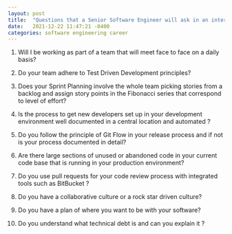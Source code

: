 ```yaml
---
layout: post
title:  "Questions that a Senior Software Engineer will ask in an interview."
date:   2021-12-22 11:47:21 -0400
categories: software engineering career
---
```


1. Will I be working as part of a team that will meet face to face on a daily basis?

2. Do your team adhere to Test Driven Development principles?

3. Does your Sprint Planning involve the whole team picking stories from a backlog and assign story points in the Fibonacci series that correspond to level of effort?

4. Is the process to get new developers set up in your development environment well documented in a central location and automated ?

5. Do you follow the principle of Git Flow in your release process and if not is your process documented in detail?

6. Are there large sections of unused or abandoned code in your current code base that is running in your production environment?

7. Do you use pull requests for your code review process with integrated tools such as BitBucket ?

8. Do you have a collaborative culture or a rock star driven culture?

9. Do you have a plan of where you want to be with your software?

10. Do you understand what technical debt is and can you explain it ?
